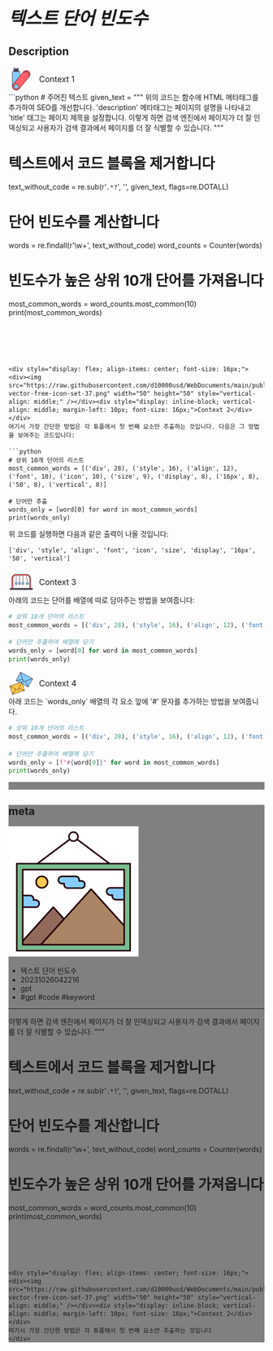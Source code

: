 # **<span style="font-size: 35px; font-style: italic;">텍스트 단어 빈도수</span>**

## Description




<div style="display: flex; align-items: center; font-size: 16px;"><div><img src="https://raw.githubusercontent.com/d10000usd/WebDocuments/main/public/icon/space/workspace-vector-free-icon-set-40.png" width="50" height="50" style="vertical-align: middle;" /></div><div style="display: inline-block; vertical-align: middle; margin-left: 10px; font-size: 16px;">Context 1</div></div>
```python
# 주어진 텍스트
given_text = """
위의 코드는 함수에 HTML 메타태그를 추가하여 SEO를 개선합니다. 'description' 메타태그는 페이지의 설명을 나타내고 'title' 태그는 페이지 제목을 설정합니다. 이렇게 하면 검색 엔진에서 페이지가 더 잘 인덱싱되고 사용자가 검색 결과에서 페이지를 더 잘 식별할 수 있습니다.
"""

# 텍스트에서 코드 블록을 제거합니다
text_without_code = re.sub(r'```.*?```', '', given_text, flags=re.DOTALL)

# 단어 빈도수를 계산합니다
words = re.findall(r'\w+', text_without_code)
word_counts = Counter(words)

# 빈도수가 높은 상위 10개 단어를 가져옵니다
most_common_words = word_counts.most_common(10)
print(most_common_words)
```





<div style="display: flex; align-items: center; font-size: 16px;"><div><img src="https://raw.githubusercontent.com/d10000usd/WebDocuments/main/public/icon/space/workspace-vector-free-icon-set-37.png" width="50" height="50" style="vertical-align: middle;" /></div><div style="display: inline-block; vertical-align: middle; margin-left: 10px; font-size: 16px;">Context 2</div></div>
여기서 가장 간단한 방법은 각 튜플에서 첫 번째 요소만 추출하는 것입니다. 다음은 그 방법을 보여주는 코드입니다:

```python
# 상위 10개 단어의 리스트
most_common_words = [('div', 28), ('style', 16), ('align', 12), ('font', 10), ('icon', 10), ('size', 9), ('display', 8), ('16px', 8), ('50', 8), ('vertical', 8)]

# 단어만 추출
words_only = [word[0] for word in most_common_words]
print(words_only)
```

위 코드를 실행하면 다음과 같은 출력이 나올 것입니다:

```
['div', 'style', 'align', 'font', 'icon', 'size', 'display', '16px', '50', 'vertical']
```





<div style="display: flex; align-items: center; font-size: 16px;"><div><img src="https://raw.githubusercontent.com/d10000usd/WebDocuments/main/public/icon/space/workspace-vector-free-icon-set-35.png" width="50" height="50" style="vertical-align: middle;" /></div><div style="display: inline-block; vertical-align: middle; margin-left: 10px; font-size: 16px;">Context 3</div></div>
아래의 코드는 단어를 배열에 따로 담아주는 방법을 보여줍니다:

```python
# 상위 10개 단어의 리스트
most_common_words = [('div', 28), ('style', 16), ('align', 12), ('font', 10), ('icon', 10), ('size', 9), ('display', 8), ('16px', 8), ('50', 8), ('vertical', 8)]

# 단어만 추출하여 배열에 담기
words_only = [word[0] for word in most_common_words]
print(words_only)
```





<div style="display: flex; align-items: center; font-size: 16px;"><div><img src="https://raw.githubusercontent.com/d10000usd/WebDocuments/main/public/icon/space/workspace-vector-free-icon-set-39.png" width="50" height="50" style="vertical-align: middle;" /></div><div style="display: inline-block; vertical-align: middle; margin-left: 10px; font-size: 16px;">Context 4</div></div>
아래 코드는 `words_only` 배열의 각 요소 앞에 '#' 문자를 추가하는 방법을 보여줍니다.

```python
# 상위 10개 단어의 리스트
most_common_words = [('div', 28), ('style', 16), ('align', 12), ('font', 10), ('icon', 10), ('size', 9), ('display', 8), ('16px', 8), ('50', 8), ('vertical', 8)]

# 단어만 추출하여 배열에 담기
words_only = [f"#{word[0]}" for word in most_common_words]
print(words_only)
```



<div style="background-color: grey; height: 15px;"></div>







<div style="background-color: grey; ">  

## meta   
![ex_screenshot](https://raw.githubusercontent.com/d10000usd/WebDocuments/main/public/icon/space/workspace-vector-free-icon-set-31.png)  
* 텍스트 단어 빈도수  
* 20231026042216  
* gpt  
* #gpt #code #keyword  
****
이렇게 하면 검색 엔진에서 페이지가 더 잘 인덱싱되고 사용자가 검색 결과에서 페이지를 더 잘 식별할 수 있습니다.
"""

# 텍스트에서 코드 블록을 제거합니다
text_without_code = re.sub(r'```.*?```', '', given_text, flags=re.DOTALL)

# 단어 빈도수를 계산합니다
words = re.findall(r'\w+', text_without_code)
word_counts = Counter(words)

# 빈도수가 높은 상위 10개 단어를 가져옵니다
most_common_words = word_counts.most_common(10)
print(most_common_words)
```





<div style="display: flex; align-items: center; font-size: 16px;"><div><img src="https://raw.githubusercontent.com/d10000usd/WebDocuments/main/public/icon/space/workspace-vector-free-icon-set-37.png" width="50" height="50" style="vertical-align: middle;" /></div><div style="display: inline-block; vertical-align: middle; margin-left: 10px; font-size: 16px;">Context 2</div></div>
여기서 가장 간단한 방법은 각 튜플에서 첫 번째 요소만 추출하는 것입니다  
</div> 
